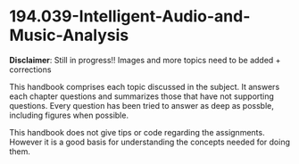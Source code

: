 # 194.039-Intelligent-Audio-and-Music-Analysis

**Disclaimer**: Still in progress!! Images and more topics need to be added + corrections

This handbook comprises each topic discussed in the subject. It answers each chapter questions and summarizes those that have not supporting questions. Every question has been tried to answer as deep as possble, including figures when possible. 

This handbook does not give tips or code regarding the assignments. However it is a good basis for understanding the concepts needed for doing them.
